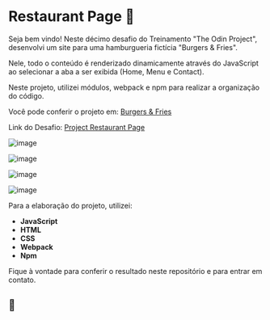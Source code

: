 # Restaurant Page 🍔

Seja bem vindo! Neste décimo desafio do Treinamento "The Odin Project", desenvolvi um site para uma hamburgueria fictícia "Burgers & Fries".

Nele, todo o conteúdo é renderizado dinamicamente através do JavaScript ao selecionar a aba a ser exibida (Home, Menu e Contact).

Neste projeto, utilizei módulos, webpack e npm para realizar a organização do código.

Você pode conferir o projeto em: [Burgers & Fries](https://gabrielcarvalhoc.github.io/restaurant-page/)

Link do Desafio: [Project Restaurant Page](https://www.theodinproject.com/lessons/node-path-javascript-restaurant-page)

![image](https://user-images.githubusercontent.com/82124316/186517882-db1a0c00-6894-469f-8191-a31310fc0afe.png)

![image](https://user-images.githubusercontent.com/82124316/186517942-ef00a3d1-3865-499d-8f2a-79b58b6d16b2.png)

![image](https://user-images.githubusercontent.com/82124316/186517982-596fb005-c52f-41cd-9aca-6d2982167ad5.png)

![image](https://user-images.githubusercontent.com/82124316/186518051-a94a4926-ea63-4be9-b72d-d52ebf99726b.png)

Para a elaboração do projeto, utilizei:

- **JavaScript**
- **HTML**
- **CSS**
- **Webpack**
- **Npm**

Fique à vontade para conferir o resultado neste repositório e para entrar em contato.

## :rocket:
